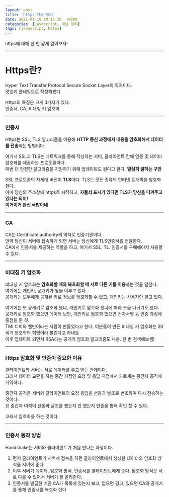 ```yaml
---
layout: post
title: 'https 개념 정리'
date: 2021-01-19 10:15:30  +0800
categories: [Javascript, 개념 정리]
tags: [javascript, https]
---
```


https에 대해 한 번 짧게 알아보자!

---

# **Https란?**

Hyper Text Transfer Protocol Secure Socket Layer의 약자이다.  
멋있게 풀네임으로 작성해봤다.

Https의 특징은 크게 3가지가 있다.  
인증서, CA, 비대칭 키 암호화

---

### **인증서**

Https는 SSL, TLS 알고리즘을 이용해 **HTTP 통신 과정에서 내용을 암호화해서 데이터를 전송**하는 방법이다.

여기서 SSL과 TLS는 네트워크를 통해 작성하는 서버, 클라이언트 간에 인증 및 데이터 암호화를 제공하는 프로토콜이다.  
매번 더 안전한 알고리즘을 지원하기 위해 업데이트도 된다고 한다. **열심히 일하는 구만**

SSL 프로토콜의 차세대 버전이 **TLS**이다. TLS는 모든 종류의 인터넷 트래픽을 암호화 한다.  
아마 당신의 주소창에 https로 시작하고, **자물쇠 표시가 있다면 TLS가 당신을 디켜주고 있다는 의미!**  
**이거이거 완전 국밥이네**

---

### **CA**

CA는 Certificate authority의 약자로 인증기관이다.  
만약 당신이 서버에 접속하게 되면 서버는 당신에게 TLS인증서를 전달한다.  
CA에서 인증서를 제공하는 역할을 하고, 여기서 SSL, TL. 인증서를 구매해야지 사용할 수 있다.

---

### **비대칭 키 암호화**

비대칭 키 암호화는 **암호화할 때와 복호화할 때 서로 다른 키를 이용**하는 것을 말한다.  
여기에는 개인키, 공개키가 쌍을 이루고 있다.  
공개키는 모두에게 공개된 키로 정보를 암호화할 수 있고, 개인키는 사용자만 알고 있다.

여기에는 또 공개키로 암호화 했냐, 개인키로 암호화 했냐에 따라 조금 나뉘기도 한다.  
공개키로 암호화 했으면 데이터 보안, 개인키로 암호화 했으면 전자서명 등 인증 과정에 중점을 둔 것.  
TMI 디피와 헬만이라는 사람이 만들었다고 한다. 이분들이 만든 비대칭 키 암호화는 20세기 암호학의 혁명이라 불린다고 하네요  
이후 업데이트 되면서 RSA라는 공개키 암호화 알고리즘도 나옴. 한 번 검색해보셈!

---

### **Https 암호화 및 인증이 중요한 이유**

클라이언트와 서버는 서로 데이터를 주고 받는 관계이다.  
그래서 데이터 교환을 하는 중간 지점인 요청 및 응답 지점에서 가로채는 중간자 공격에 취약하다.

중간자 공격은 서버와 클라이언트의 요청 응답을 선동과 날조로 변조하여 다시 전송하는 것이다.  
요 중간자 녀석이 선동과 날조를 했는지 안 했는지 인증을 통해 확인 할 수 있다.

고래서 암호화를 하는 것이다.

---

### **인증서 동작 방법**

Handshake는 서버와 클라이언트가 처음 만나는 과정이다.

1. 먼저 클라이언트가 서버에 접속을 하면 클라이언트에서 생성한 데이터와 암호화 방식을 서버에 준다.
2. 이후 서버가 데이터, 암호화 방식, 인증서를 클라이언트에게 준다. 암호화 방식은 서로 다를 수 있어서 서버가 잘 골라준다.
3. 인증서를 발급한 기관 CA가 목록에 있는지 보고, 없으면 경고, 있으면 CA의 공개키를 통해 인증서를 복호화 한다

